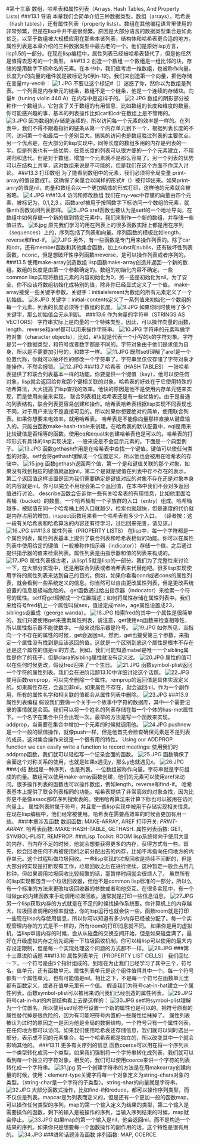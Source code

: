 #第十三章 数组，哈希表和属性列表（Arrays, Hash Tables, And Property Lists)
###13.1 导语
本章我们会简单介绍三种数据类型，数组（arrays），哈希表（hash tables），还有属性列表（property lists）。数组在其他编程语言里使用的非常频繁，但是在lisp中并不是很频繁。原因是大部分语言的数据类型集合是如此贫乏，以至于数组被大规模应用在那些本该列表，结构体和哈希表更合适的地方。属性列表是本章介绍的三种数据类型中最古老的一个。他们是原始lisp方言，lisp1.5的一部分。在现在lisp编程中，属性列表已经被哈希表替代了，但是他任然是值得去思考的一个类型。
###13.2 创造一个数组
一个数组是一组比邻的块，存储的是用数字下标命名的元素。在本书中，我们值考虑一维数组，也被称作向量。长度为n的向量的组件就是被标记为0到n-1的。我们来创造第一个向量，把他存储在变量my-vec中：
![1.JPG](http://upload-images.jianshu.io/upload_images/46495-08223466b69f2720.JPG)
不要让这个标记#（）迷惑了你，然你以为数组是列表。一个列表是内存单元的链条，数组不是一个链条，他是一个连续的存储块。向量#（tuning violin 440 A）在内存中是这样子的。
![2.JPG](http://upload-images.jianshu.io/upload_images/46495-0f3431c5d7c595b0.JPG)
数组的阴影部分被称作一个数组头。它包含了关于数组的有用信息，比如数组的长度和维度的数量。你可能感兴趣的事，基本的列表操作比如car和cdr在数组上是不管用的。
![3.JPG](http://upload-images.jianshu.io/upload_images/46495-293484454b894acf.JPG)
因为数组的存储是连续的，所以访问每一个元素的效率是一样的。在列表中，我们不得不跟着指针的链条从第一个内存单元到下一个，根据列表长度的不同，访问第一个和最后一个差别巨大。搞笑的访问也是数组胜过列表的主要优点。另一个优点是，在大部分的lisp实现中，同等长度的数组多用的内存是列表的一半。但是列表也有一些优势，任意长度的列表可以很方便的一个个元素建立，不用递归和迭代。但是对于数组，增加一个元素就不是那么容易了。另一个列表的优势可以在结构上共享，这对数组来说是不可能的，但是我们在这个方面不作深入讨论。
###13.3 打印数组
为了能看到数组中的元素，我们必须将全局变量 print-array的值设置成T。这确保了向量会以同样的形式#（）被打印出来。如果print-arrry的值是nil，向量和数组会以一个更加精炼的形式打印，这样他的元素就会被省略。
![4.JPG](http://upload-images.jianshu.io/upload_images/46495-1023c5447e113543.JPG)
###13.4 访问和修改数组
我们在my-vec中存储的向量由四个元素，被标记为，0,1,2,3  。函数aref被用于按照数字下标访问一个数组的元素，就像nth函数访问列表那样。
![5.JPG](http://upload-images.jianshu.io/upload_images/46495-31382dd56473da13.JPG)
aref函数也被认为是setf的一个地址导向，在数组中如何存储一个新的值到特定元素中，我们来制作一个新的数组，并存储一些值进去。
![6.jpg](http://upload-images.jianshu.io/upload_images/46495-b2df6fbce8d32760.jpg)
原先我们学习的用在列表上的很多函数实际上都是用在序列（sequences）上的，序列包括了列表和向量。序列函数的模板比如length，reverse和find-if。
![7.JPG](http://upload-images.jianshu.io/upload_images/46495-ef30ee57ddff1a60.JPG)
另外，有一些函数是专门用来操作列表的。除了car和cdr，还有member函数和其他集合函数，加上subst和sublis，还有破坏性列表函数，nconc，但是想破坏性序列函数nreverse，是可以操作列表或者序列的。
###13.5 使用make-array创造数组
lisp函数make-array创造并返回一个新的数组。数组的长度是由第一个参数确定的。数组的初始化内容不确定。一些common lisp实现将数组元素的内容初始化为0，另一些是初始化为nil。为了安全，你不应该将数组初始化成特别的值，除非你已经显式定义了一个值。
make-array接受一些关键字参数。关键字：initialelement为数组的所有元素定义了一个初始值。
![8.JPG](http://upload-images.jianshu.io/upload_images/46495-93be263fe46938ed.JPG)
关键字：initial-contents定义了一系列值来初始化一个数组的每一个元素。列表的长度必须等于数组的长度。
![9.JPG](http://upload-images.jianshu.io/upload_images/46495-c36c3cc1a47c15e6.JPG)
如果你同时使用了多个关键字，那么初始值会无从判断。
###13.6 作为向量的字符串（STRINGS AS VECTORS）
字符串实际上是向量的一个特殊类型。因此，可以操作向量的函数，length，reverse和aref都可以用来操作字符串。
![10.JPG](http://upload-images.jianshu.io/upload_images/46495-4853c511b5febf5f.JPG)
字符串的元素叫做字符对象（character objects），比如，#\k就是代表一个小写的k的字符对象。字符是另一个数据类型，和符号或者数字都是不同的。字符对象由于他们是求值为自身，所以是不需要加引号的，和数字一样。
![11.JPG](http://upload-images.jianshu.io/upload_images/46495-27e6bd7fab766254.JPG)
既然setf理解了aref是一个位置代称，你就可以破坏性的修改一个字符串了。字符串里仅仅存储了字符对象才能操作，不然会报错。
![12.JPG](http://upload-images.jianshu.io/upload_images/46495-f72399e5ed5d22d5.JPG)
###13.7 哈希表（HASH TABLES）
一张哈希表提供了和联合列表基本一样的功能。你要提供一个键值（key），他可以使任何对象，lisp就会返回给你和那个键相关联的对象。哈希表的好处在于它使用特殊的哈希算法，大大提高了lisp查找的效率。他快的原因是他不是使用内存单元链来实现，而是使用向量来实现。
联合列表相比哈希表还是有一些优势的。由于是普通的列表结构，联合列表更容易创建和操作。哈希表哈希表根据lisp实现不同表现也不同，对于用户来说不是直接可见的。所以如果你想要绝对的简单，使用联合列表。如果你想要来电效率，就用哈希表。
哈希表是不能像向量那样直接从键盘输入的。只能由函数make-hash-table来创建。在哈希表的默认配置中，eql是用来比较键值是否相等的函数。使用eq和equal来创建哈希表也是可以的。哈希表的打印形式有具体的lisp实现决定，一般来说是不会显示元素的。下面是一个典型例子。
![13.JPG](http://upload-images.jianshu.io/upload_images/46495-5021c9d9750f9e4a.JPG)
函数gethash作用是在哈希表中查找一个键值。键值可以使任何类型的对象。setf会将gethash理解成一个位置定义，所以他也会被用在哈希表的存储中。
![15.jpg](http://upload-images.jianshu.io/upload_images/46495-2142d56ccb5fda46.jpg)
函数gethash返回两个值，第一个是和键值关联的那个对象，如果没有找到相应的键值就返回nil，第二个是就是键值在列表中存不存在的表示。第二个返回值这样设置是因为我们需要确定是键值对应的对象不存在还是对象本身的内容就是nil。你可以完全不用理会第二个返回值，在本书中我们不会对多返回值进行讨论。
describe函数会告诉你一些有关哈希表的有用信息，比如他里面哈希桶（bucket）的数量。一个哈希桶有一个子族群的入口（entry）组成。哈希桶越多，被赋值在同一个哈希桶上的入口就越少，检索也就越快，但是速度的代价就是内存占用的增加，inspect函数用来看一个哈希表有多少个入口。
（译者按：这一段有关哈希表和哈希算法的内容还有待学习，过后回来完善，请见谅。）
![16.JPG](http://upload-images.jianshu.io/upload_images/46495-a2bd188c2f277945.JPG)
###13.8 属性列表（PROPERTY LISTS）
在lisp中，每一个字符都是一个属性列表，属性列表基本上提供了联合列表和哈希表相似的功能。你可以在属性列表中使用给定的键值（一般被称作指示器（indicator））存储一个值，之后通过提供指示器的值来检索列表。属性列表是由指示器和值的列表来构成的。
![17.JPG](http://upload-images.jianshu.io/upload_images/46495-d526f3bb86fd79b7.JPG)
属性列表很古老，从lisp1.5就是lisp的一部分。我们为了完整性来讨论一下，在大部分实现中，还是用联合列表或者哈希表来代替他吧。很多lisp实现使用字符的属性列表来达到自己的目的。例如，如果你看看cond或者cons的属性列表，就会看到一些系统定义的信息。你当然可以自由更改属性列表，但是更改系统设置的信息是极端危险的。
get函数通过给出指示器（indocator）来检索一个符号的属性。setf将get理解成一个位置描述；如何将属性存储在属性列表中。我们来给符号fred机上一个属性叫做sex，值设定成male，age属性设置成23，siblings设置成（george wanda）。
![18.JPG](http://upload-images.jianshu.io/upload_images/46495-ed87733bbaef4609.JPG)
检索fred的其中一个属性是很简单的，我们只要使用get来搜索属性列表，请注意，get使用eq函数来检查相等性，所以属性指示器不能使数字。一般来说指示器是符号。
![19.JPG](http://upload-images.jianshu.io/upload_images/46495-874e56ba412e72dd.JPG)
如你所见，当指向一个不存在的属性的时候，get会返回nil。然而，get也接受第三个参数，来指定一个属性没有找到是应该返回的值。这就是一个区别到底这个属性是根本不存在还是这个属性的值是nil的方法。例如，我们可能知道mabel是唯一一个sibling属性是你了的孩子，但是clara的sibling属性就没有定义过。
![20.JPG](http://upload-images.jianshu.io/upload_images/46495-45fd92188325128d.JPG)
属性的值可以在任何时候更改，假设fred迎来了一个生日。
![21.JPG](http://upload-images.jianshu.io/upload_images/46495-8cad3781caa5e233.JPG)
函数symbol-plist返回一个字符的属性列表。我们会在进阶话题13.10中详细讨论这个话题。
![22.JPG](http://upload-images.jianshu.io/upload_images/46495-3f8f057e3f9cb9a0.JPG)
使用函数remprop，可以完全删除一个属性。remprop的返回值是具体实现定义的。如果属性存在，会返回非nil，如果属性不存在，就会返回nil。作为一个副作用，所有的属性名字和相关联的值都会从属性列表中删除。
![23.JPG](http://upload-images.jianshu.io/upload_images/46495-4632f8fe96252fb1.JPG)
###13.9 属性列表编程
假设我们要做一个关于一个故事中字符的数据库，其中一个需要记录的事情就是会面。我们可以将一个姓名的列表存储在每一个个体的has-met属性下。一个名字在集合中只会出现一次。最早的方法是写一个函数来实现，addprop，当需要在集合中增加一个元素的时候就调用他。
![24.JPG](http://upload-images.jianshu.io/upload_images/46495-0fe6da0a651c6658.JPG)
pushnew是一个一般的赋值操作，就像push一样，但是他首先会检查确保元素是不是列表的成员，这对集合操作来说是一个很有用的特性。
Using our ADDPROP function we can easily write a function to record
meetings:
使用我们的addprop函数，我们就可以轻松写一个记录会面的函数。
![25.JPG](http://upload-images.jianshu.io/upload_images/46495-5f6f128f99620c0e.JPG)
函数确保了会面这个对称关系的使用，也就是如果x遇见y，那么y也就遇见x。
![26.JPG](http://upload-images.jianshu.io/upload_images/46495-d3ffc6f738ae4b27.JPG)
###小结
数组是一种序列，也是列表。一位数组被称作向量。字符串就是字符组成的向量。数组可以使用make-array函数创建，他们的元素可以使用aref来访问。很多操作列表的函数也可以操作数组，例如length，reverse和find-if。
哈希表基本上提供了联合列表相同的功能。哈希表提供了非常高效的对象查找，因为比你更不是像assoc那样序列搜索表的。使用哈希算法来计算下标也可以被用在访问向量上。
属性列表附属于符号，并且爱一些lisp实现中被用于存储实现相关信息。在现在lisp编程中，他们经常被使用。哈希表在需要高效率的时候会更加有用一些。
###本章涉及函数
数组函数: MAKE-ARRAY, AREF
打印开关: *PRINT-ARRAY*.
哈希表函数: MAKE-HASH-TABLE, GETHASH.
属性列表函数: GET, SYMBOL-PLIST, REMPROP.
###Lisp Toolkit: ROOM
lisp系统倾向于使用大量的内存，当内存不足的时候，他就会想要获得更多的内存，获得方式有一些。首先，他会回收任何不再被使用的之前分配出去的内存，比如不再指向任何地方的内存单元。这个过程叫做垃圾回收。一些lisp实现的垃圾回收是持续不间断的，但是大部分的实现是打断现有工作，垃圾回收之后在进行继续。这种暂定一般会占用几秒钟，但如果调用垃圾回收比较频繁的话，那暂停时间就会很烦人了。
虽然所有的lisp实现都包含一个垃圾回收器，但他不是common lisp标准的一部分，所以么有一个标准的方法来更改垃圾回收器的参数或者和他交互。在很多实现中，有一个叫做gc的内建函数来手动调用垃圾回收。通常就是打印一些信息消息。
![27.JPG](http://upload-images.jianshu.io/upload_images/46495-45f87ee5bd2a25df.JPG)
另一个lisp获取内存的方式就是在不足的时候找操作系统要。你计算机上的内存越大，垃圾回收调用的频率就低，你的lisp运行也就会快一些。函数room就是打印一些现在lisp内存使用信息，所以你可以知道有多少内存已经被分配了。每一个实现管理内存的方式是不一样的，所有room的打印消息就不同。
如果你是用的虚拟机，当lisp申请内存的时候，会从从磁盘的交换空间开始，但是如果磁盘满了，最好在升级虚拟内存之前先调用一下垃圾回收机制。你可以给lisp可以使用的最大内存设定限制，但是每一个实现处理这个问题的方式都不一样。
![28.JPG](http://upload-images.jianshu.io/upload_images/46495-1aa44a0094f17be3.JPG)
###第十三章进阶话题
###13.10 属性列表单元（PROPERTY LIST CELLS）
我们回忆一下，一个符号是由5个指针组成的。到现在为止我们已经学习了其中三个，符号名，值单元，还有函数单元。属性列表单元是这个组件值得其中一个。每一个符号都有一个属性单元，也有可能值是nil。相比之下，不是每一个符号在函数单元里都有函数定义，或者在值单元里有一个值。
假设我们为符号cat-in-hat建立一个属性列表。函数symbol-plist可以被用来访问我们已经创造的属性列表。
![29.JPG](http://upload-images.jianshu.io/upload_images/46495-f8a00da6dc27070d.JPG)
符号cat-in-hat的内部结构看上去是这样的：
![30.JPG](http://upload-images.jianshu.io/upload_images/46495-17b690a0c5322018.JPG)
setf将symbol-plist理解为一个位置名，所以使用setf给符号设置一个新的属性也是可以的。把符号原有的属性替代掉是很危险的，因为有可能吧符号内置的一些属性给抹掉了。
属性列表被认为过时的原因之一是因为他是全局的数据结构，一个符号只有一个属性列表，在任何地方都可以访问。如果我们使用哈希表还存储信息，我们就可以同时选出一部分，表示成不同的元素集合。每一个哈希表都是独立的，所以改变其中一个就会影响其他的。
###13.11 更多有关序列的信息
函数coerce可以用在将一个序列从一个类型转化成另一个类型。如果我们强制将一个字符串转化成列表，我们就可以看到每一个独立的字符对象。相反的，我们可以使用coerce来讲一个字符的列表转化成一个字符串。
![31.jpg](http://upload-images.jianshu.io/upload_images/46495-5d8f5f77f001519a.jpg)
另一个创建字符串的方法是在用makearray创建向量的时候，使用：element-type关键字将每一个对象定义为string-chars对象的类型。（string-char是一个字符的子类型）。string-shar的向量就是字符串。
![32.JPG](http://upload-images.jianshu.io/upload_images/46495-9edd50d48fe67c2a.JPG)
大部分函数式操作，比如find-if和reduce，都可以操作序列类型，而不仅仅是列表。mapcar是为列表而定义的，但是还有一个更加一般的函数map，可以操作任何类型的序列。map的第一个输入定义为结果的类型，第二个输入是需要操作的函数，剩下的输入是被操作的序列。当输入序列结束的时候，map就会停止。
![33.JPG](http://upload-images.jianshu.io/upload_images/46495-836a881705c30a6a.JPG)
如果map的第一个输入是nil，他会返回nil，而不是构造一个结果的序列。如果你只是想要每一个函数操作的副作用的话，这个特性是很有用的。
![34.JPG](http://upload-images.jianshu.io/upload_images/46495-e4c4b4746faa3b28.JPG)
###进阶话题涉及函数
序列函数: MAP, COERCE.

